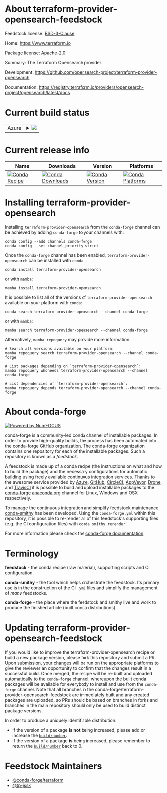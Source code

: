 About terraform-provider-opensearch-feedstock
=============================================

Feedstock license: [BSD-3-Clause](https://github.com/conda-forge/terraform-provider-opensearch-feedstock/blob/main/LICENSE.txt)

Home: https://www.terraform.io

Package license: Apache-2.0

Summary: The Terraform Opensearch provider

Development: https://github.com/opensearch-project/terraform-provider-opensearch

Documentation: https://registry.terraform.io/providers/opensearch-project/opensearch/latest/docs

Current build status
====================


<table>
    
  <tr>
    <td>Azure</td>
    <td>
      <details>
        <summary>
          <a href="https://dev.azure.com/conda-forge/feedstock-builds/_build/latest?definitionId=20955&branchName=main">
            <img src="https://dev.azure.com/conda-forge/feedstock-builds/_apis/build/status/terraform-provider-opensearch-feedstock?branchName=main">
          </a>
        </summary>
        <table>
          <thead><tr><th>Variant</th><th>Status</th></tr></thead>
          <tbody><tr>
              <td>linux_64</td>
              <td>
                <a href="https://dev.azure.com/conda-forge/feedstock-builds/_build/latest?definitionId=20955&branchName=main">
                  <img src="https://dev.azure.com/conda-forge/feedstock-builds/_apis/build/status/terraform-provider-opensearch-feedstock?branchName=main&jobName=linux&configuration=linux%20linux_64_" alt="variant">
                </a>
              </td>
            </tr><tr>
              <td>osx_64</td>
              <td>
                <a href="https://dev.azure.com/conda-forge/feedstock-builds/_build/latest?definitionId=20955&branchName=main">
                  <img src="https://dev.azure.com/conda-forge/feedstock-builds/_apis/build/status/terraform-provider-opensearch-feedstock?branchName=main&jobName=osx&configuration=osx%20osx_64_" alt="variant">
                </a>
              </td>
            </tr>
          </tbody>
        </table>
      </details>
    </td>
  </tr>
</table>

Current release info
====================

| Name | Downloads | Version | Platforms |
| --- | --- | --- | --- |
| [![Conda Recipe](https://img.shields.io/badge/recipe-terraform--provider--opensearch-green.svg)](https://anaconda.org/conda-forge/terraform-provider-opensearch) | [![Conda Downloads](https://img.shields.io/conda/dn/conda-forge/terraform-provider-opensearch.svg)](https://anaconda.org/conda-forge/terraform-provider-opensearch) | [![Conda Version](https://img.shields.io/conda/vn/conda-forge/terraform-provider-opensearch.svg)](https://anaconda.org/conda-forge/terraform-provider-opensearch) | [![Conda Platforms](https://img.shields.io/conda/pn/conda-forge/terraform-provider-opensearch.svg)](https://anaconda.org/conda-forge/terraform-provider-opensearch) |

Installing terraform-provider-opensearch
========================================

Installing `terraform-provider-opensearch` from the `conda-forge` channel can be achieved by adding `conda-forge` to your channels with:

```
conda config --add channels conda-forge
conda config --set channel_priority strict
```

Once the `conda-forge` channel has been enabled, `terraform-provider-opensearch` can be installed with `conda`:

```
conda install terraform-provider-opensearch
```

or with `mamba`:

```
mamba install terraform-provider-opensearch
```

It is possible to list all of the versions of `terraform-provider-opensearch` available on your platform with `conda`:

```
conda search terraform-provider-opensearch --channel conda-forge
```

or with `mamba`:

```
mamba search terraform-provider-opensearch --channel conda-forge
```

Alternatively, `mamba repoquery` may provide more information:

```
# Search all versions available on your platform:
mamba repoquery search terraform-provider-opensearch --channel conda-forge

# List packages depending on `terraform-provider-opensearch`:
mamba repoquery whoneeds terraform-provider-opensearch --channel conda-forge

# List dependencies of `terraform-provider-opensearch`:
mamba repoquery depends terraform-provider-opensearch --channel conda-forge
```


About conda-forge
=================

[![Powered by
NumFOCUS](https://img.shields.io/badge/powered%20by-NumFOCUS-orange.svg?style=flat&colorA=E1523D&colorB=007D8A)](https://numfocus.org)

conda-forge is a community-led conda channel of installable packages.
In order to provide high-quality builds, the process has been automated into the
conda-forge GitHub organization. The conda-forge organization contains one repository
for each of the installable packages. Such a repository is known as a *feedstock*.

A feedstock is made up of a conda recipe (the instructions on what and how to build
the package) and the necessary configurations for automatic building using freely
available continuous integration services. Thanks to the awesome service provided by
[Azure](https://azure.microsoft.com/en-us/services/devops/), [GitHub](https://github.com/),
[CircleCI](https://circleci.com/), [AppVeyor](https://www.appveyor.com/),
[Drone](https://cloud.drone.io/welcome), and [TravisCI](https://travis-ci.com/)
it is possible to build and upload installable packages to the
[conda-forge](https://anaconda.org/conda-forge) [anaconda.org](https://anaconda.org/)
channel for Linux, Windows and OSX respectively.

To manage the continuous integration and simplify feedstock maintenance
[conda-smithy](https://github.com/conda-forge/conda-smithy) has been developed.
Using the ``conda-forge.yml`` within this repository, it is possible to re-render all of
this feedstock's supporting files (e.g. the CI configuration files) with ``conda smithy rerender``.

For more information please check the [conda-forge documentation](https://conda-forge.org/docs/).

Terminology
===========

**feedstock** - the conda recipe (raw material), supporting scripts and CI configuration.

**conda-smithy** - the tool which helps orchestrate the feedstock.
                   Its primary use is in the construction of the CI ``.yml`` files
                   and simplify the management of *many* feedstocks.

**conda-forge** - the place where the feedstock and smithy live and work to
                  produce the finished article (built conda distributions)


Updating terraform-provider-opensearch-feedstock
================================================

If you would like to improve the terraform-provider-opensearch recipe or build a new
package version, please fork this repository and submit a PR. Upon submission,
your changes will be run on the appropriate platforms to give the reviewer an
opportunity to confirm that the changes result in a successful build. Once
merged, the recipe will be re-built and uploaded automatically to the
`conda-forge` channel, whereupon the built conda packages will be available for
everybody to install and use from the `conda-forge` channel.
Note that all branches in the conda-forge/terraform-provider-opensearch-feedstock are
immediately built and any created packages are uploaded, so PRs should be based
on branches in forks and branches in the main repository should only be used to
build distinct package versions.

In order to produce a uniquely identifiable distribution:
 * If the version of a package **is not** being increased, please add or increase
   the [``build/number``](https://docs.conda.io/projects/conda-build/en/latest/resources/define-metadata.html#build-number-and-string).
 * If the version of a package **is** being increased, please remember to return
   the [``build/number``](https://docs.conda.io/projects/conda-build/en/latest/resources/define-metadata.html#build-number-and-string)
   back to 0.

Feedstock Maintainers
=====================

* [@conda-forge/terraform](https://github.com/conda-forge/terraform/)
* [@tp-jssk](https://github.com/tp-jssk/)

